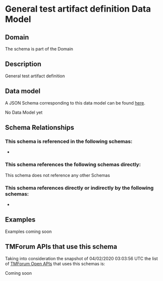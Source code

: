 # General test artifact definition Data Model

## Domain

The  schema is part of the  Domain

## Description

General test artifact definition

## Data model

A JSON Schema corresponding to this data model can be found
[here](https://github.com/tmforum-rand/schemas/blob/candidates/Common/GeneralTestArtifactDefinition.schema.json).

No Data Model yet

## Schema Relationships

### This schema is referenced in the following schemas:

-

### This schema references the following schemas directly:

This schema does not reference any other Schemas

### This schema references directly or indirectly by the following schemas:

-



## Examples

Examples coming soon

## TMForum APIs that use this schema

Taking into consideration the snapshot of 04/02/2020 03:03:56 UTC the list of [TMForum Open APIs](https://www.tmforum.org/open-apis/) that uses this schemas is:

Coming soon